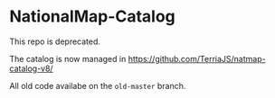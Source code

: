# NationalMap-Catalog

This repo is deprecated.

The catalog is now managed in https://github.com/TerriaJS/natmap-catalog-v8/

All old code availabe on the `old-master` branch.
